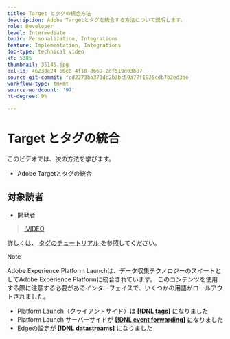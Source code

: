 ```yaml
---
title: Target とタグの統合方法
description: Adobe Targetとタグを統合する方法について説明します。
role: Developer
level: Intermediate
topic: Personalization, Integrations
feature: Implementation, Integrations
doc-type: technical video
kt: 5385
thumbnail: 35145.jpg
exl-id: 46230e24-b6e8-4f10-8669-2df519d03b87
source-git-commit: fcd2273ba373dc2b3bc59a77f1925cdb7b2ed3ee
workflow-type: tm+mt
source-wordcount: '97'
ht-degree: 9%

---
```


# Target とタグの統合

このビデオでは、次の方法を学びます。

* Adobe Targetとタグの統合

## 対象読者

* 開発者

>[!VIDEO](https://video.tv.adobe.com/v/35145/?quality=12)

詳しくは、[ タグのチュートリアル ](https://experienceleague.adobe.com/docs/launch-learn/implementing-in-websites-with-launch/index.html?lang=en) を参照してください。

>[!NOTE]
>
>Adobe Experience Platform Launchは、データ収集テクノロジーのスイートとしてAdobe Experience Platformに統合されています。 このコンテンツを使用する際に注意する必要があるインターフェイスで、いくつかの用語がロールアウトされました。
>
> * Platform Launch（クライアントサイド）は **[[!DNL tags]](https://experienceleague.adobe.com/docs/experience-platform/tags/home.html?lang=ja)** になりました
> * Platform Launch サーバーサイドが **[[!DNL event forwarding]](https://experienceleague.adobe.com/docs/experience-platform/tags/event-forwarding/overview.html)** になりました
> * Edgeの設定が **[[!DNL datastreams]](https://experienceleague.adobe.com/docs/experience-platform/edge/fundamentals/datastreams.html)** になりました

